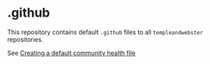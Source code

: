 # .github
This repository contains default `.github` files to all `templeandwebster` repositories.

See [Creating a default community health file](https://docs.github.com/en/communities/setting-up-your-project-for-healthy-contributions/creating-a-default-community-health-file)
